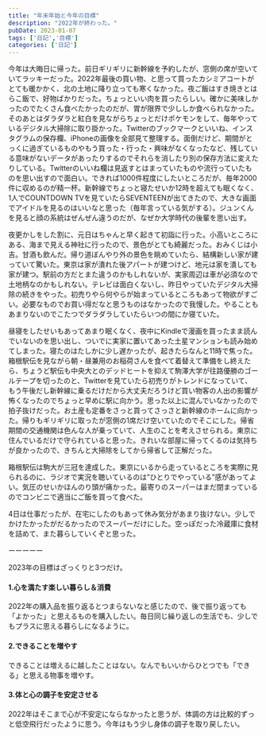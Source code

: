 ```yaml
---
title: "年末年始と今年の目標"
description: "2022年が終わった。"
pubDate: 2023-01-07
tags: ['日記','目標']
categories: ['日記']
---
```


今年は大晦日に帰った。前日ギリギリに新幹線を予約したが、窓側の席が空いていてラッキーだった。2022年最後の買い物、と思って買ったカシミアコートがとても暖かかく、北の土地に降り立っても寒くなかった。夜ご飯はすき焼きとはらこ飯で、好物ばかりだった。ちょっといい肉を買ったらしい。確かに美味しかったのでたくさん食べたかったのだが、胃が限界で少ししか食べられなかった。そのあとはダラダラと紅白を見ながらちょっとだけポケモンをして、毎年やっているデジタル大掃除に取り掛かった。Twitterのブックマークといいね、インスタグラムの保存欄、iPhoneの画像を全部見て整理する。面倒だけど、期間がとっくに過ぎているものやもう買った・行った・興味がなくなったなど、残している意味がないデータがあったりするのでそれらを消したり別の保存方法に変えたりしている。Twitterのいいね欄は見返すとはまっていたものや流行っていたものを思い出すので面白い。できれば1000件程度にしたいところだが、毎年2000件に収めるのが精一杯。新幹線でちょっと寝たせいか12時を超えても眠くなく、1人でCOUNTDOWN TVを見ていたらSEVENTEENが出てきたので、大きな画面でアイドルを見るのはいいなと思った（毎年言っている気がする）。ジュンくんを見ると顔の系統はぜんぜん違うのだが、なぜか大学時代の後輩を思い出す。

夜更かしをした割に、元日はちゃんと早く起きて初詣に行った。小高いところにある、海まで見える神社に行ったので、景色がとても綺麗だった。おみくじは小吉。甘酒も飲んだ。帰り道ぼんやり外の景色を眺めていたら、結構新しい家が建っていて驚いた。東京は家が潰れた後アパートが建つけど、地元は家を潰しても家が建つ。駅前の方だとまた違うのかもしれないが、実家周辺は車が必須なので土地柄なのかもしれない。テレビは面白くないし、昨日やっていたデジタル大掃除の続きをやった。初売りやら何やらが始まっているところもあって物欲がすごい。必要なものでお買い得だなと思うものはなかったので我慢した。やることもあまりないのでこたつでダラダラしていたらいつの間にか寝ていた。

昼寝をしたせいもあってあまり眠くなく、夜中にKindleで漫画を買ったまま読んでいないのを思い出し、ついでに実家に置いてあった土星マンションも読み始めてしまった。寝たのはたしかに少し遅かったが、起きたらなんと11時で焦った。箱根駅伝を見ながら朝・昼兼用のお稲荷さんを食べて着替えて準備をし終えたら、ちょうど駅伝も中央大とのデッドヒートを抑えて駒澤大学が往路優勝のゴールテープを切ったのと、Twitterを見ていたら初売りがトレンドになっていて、もう午後だし新幹線に乗るだけだから大丈夫だろうけど買い物客の人出の影響が怖くなったのでちょっと早めに駅に向かう。思った以上に混んでいなかったので拍子抜けだった。お土産も定番をさっと買ってさっさと新幹線のホームに向かった。帰りもギリギリに取ったが窓側の1席だけ空いていたのでそこにした。帰省期間の交通機関は色んな人が乗っていて、人生のことを考えさせられる。東京に住んでいるだけで守られていると思った。きれいな部屋に帰ってくるのは気持ちが良かったので、きちんと大掃除をしてから帰省して正解だった。

箱根駅伝は駒大が三冠を達成した。東京にいるから走っているところを実際に見られるのに、ラジオで実況を聴いているのは”ひとりでやっている”感があってよい。気圧のせいかほんのり頭が痛かった。最寄りのスーパーはまだ閉まっているのでコンビニで適当にご飯を買って食べた。

4日は仕事だったが、在宅にしたのもあって休み気分があまり抜けない。少しでかけたかったがだるかったのでスーパーだけにした。空っぽだった冷蔵庫に食材を詰めて、また暮らしていくぞと思った。

ーーーーー

2023年の目標はざっくりと3つだけ。

#### 1.心を満たす楽しい暮らし＆消費
2022年の購入品を振り返るとつまらないなと感じたので、後で振り返っても「よかった」と思えるものを購入したい。毎日同じ繰り返しの生活でも、少しでもプラスに思える暮らしになるように。

#### 2.できることを増やす
できることは増えるに越したことはない。なんでもいいからひとつでも「できる」と思える物事を増やす。

#### 3.体と心の調子を安定させる
2022年はそこまで心が不安定にならなかったと思うが、体調の方は比較的ずっと低空飛行だったように思う。今年はもう少し身体の調子を取り戻したい。
